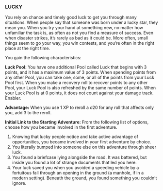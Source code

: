 ### LUCKY

<!-- P, ID: 050675 -->

You rely on chance and timely good luck to get you through many situations. When people say that someone was born under a lucky star, they mean you. When you try your hand at something new, no matter how unfamiliar the task is, as often as not you find a measure of success. Even when disaster strikes, it’s rarely as bad as it could be. More often, small things seem to go your way, you win contests, and you’re often in the right place at the right time.

<!-- P, ID: 050676 -->

You gain the following characteristics:

<!-- P, ID: 050677 -->

**Luck Pool:** You have one additional Pool called Luck that begins with 3 points, and it has a maximum value of 3 points. When spending points from any other Pool, you can take one, some, or all of the points from your Luck Pool first. When you make a recovery roll to recover points to any other Pool, your Luck Pool is also refreshed by the same number of points. When your Luck Pool is at 0 points, it does not count against your damage track. Enabler.

<!-- P, ID: 050678 -->

**Advantage:** When you use 1 XP to reroll a d20 for any roll that affects only you, add 3 to the reroll.

<!-- P, ID: 050679 -->

**Initial Link to the Starting Adventure:** From the following list of options, choose how you became involved in the first adventure.

<!-- L, ID: 050680 -->

1. Knowing that lucky people notice and take active advantage of opportunities, you became involved in your first adventure by choice.
2. You literally bumped into someone else on this adventure through sheer luck.
3. You found a briefcase lying alongside the road. It was battered, but inside you found a lot of strange documents that led you here.
4. Your luck saved you when you avoided a speeding vehicle by a fortuitous fall through an opening in the ground (a manhole, if in a modern setting). Beneath the ground, you found something you couldn’t ignore.

<!-- /L -->

